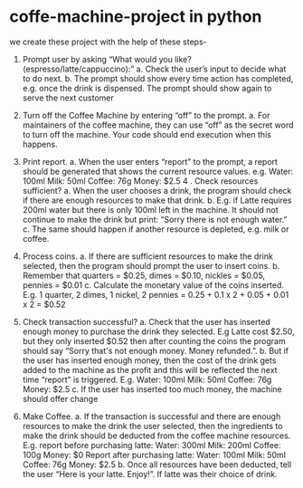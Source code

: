 # coffe-machine-project in python
we create these project with the help of these steps-

1. Prompt user by asking “What would you like? (espresso/latte/cappuccino):”
  a. Check the user’s input to decide what to do next.
  b. The prompt should show every time action has completed, e.g. once the drink is
     dispensed. The prompt should show again to serve the next customer

2. Turn off the Coffee Machine by entering “off” to the prompt.
  a. For maintainers of the coffee machine, they can use “off” as the secret word to turn off
     the machine. Your code should end execution when this happens.
3. Print report.
   a. When the user enters “report” to the prompt, a report should be generated that shows
      the current resource values. e.g.
      Water: 100ml
      Milk: 50ml
      Coffee: 76g
      Money: $2.5
4 . Check resources sufficient?
    a. When the user chooses a drink, the program should check if there are enough
       resources to make that drink.
    b. E.g. if Latte requires 200ml water but there is only 100ml left in the machine. It should
       not continue to make the drink but print: “Sorry there is not enough water.”
    c. The same should happen if another resource is depleted, e.g. milk or coffee.

5. Process coins.
   a. If there are sufficient resources to make the drink selected, then the program should
      prompt the user to insert coins.
   b. Remember that quarters = $0.25, dimes = $0.10, nickles = $0.05, pennies = $0.01
   c. Calculate the monetary value of the coins inserted. E.g. 1 quarter, 2 dimes, 1 nickel, 2
      pennies = 0.25 + 0.1 x 2 + 0.05 + 0.01 x 2 = $0.52

 6. Check transaction successful?
    a. Check that the user has inserted enough money to purchase the drink they selected.
       E.g Latte cost $2.50, but they only inserted $0.52 then after counting the coins the
       program should say “Sorry that's not enough money. Money refunded.”.
    b. But if the user has inserted enough money, then the cost of the drink gets added to the
       machine as the profit and this will be reflected the next time “report” is triggered. E.g.
       Water: 100ml
       Milk: 50ml
       Coffee: 76g
       Money: $2.5
    c. If the user has inserted too much money, the machine should offer change

  7. Make Coffee.
     a. If the transaction is successful and there are enough resources to make the drink the
     user selected, then the ingredients to make the drink should be deducted from the
     coffee machine resources.
     E.g. report before purchasing latte:
     Water: 300ml
     Milk: 200ml
     Coffee: 100g
     Money: $0
     Report after purchasing latte:
     Water: 100ml
     Milk: 50ml
     Coffee: 76g
     Money: $2.5
     b. Once all resources have been deducted, tell the user “Here is your latte. Enjoy!”. If
        latte was their choice of drink.
